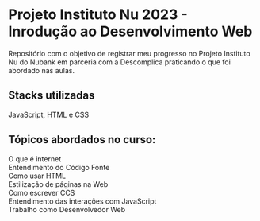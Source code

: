 # Projeto Instituto Nu 2023 - Inrodução ao Desenvolvimento Web

Repositório com o objetivo de registrar meu progresso no Projeto Instituto Nu do Nubank em parceria com a Descomplica praticando o que foi abordado nas aulas. 

## Stacks utilizadas

JavaScript, HTML e CSS

## Tópicos abordados no curso:

O que é internet <br>
Entendimento do Código Fonte <br>
Como usar HTML <br>
Estilização de páginas na Web <br>
Como escrever CCS <br>
Entendimento das interações com JavaScript <br>
Trabalho como Desenvolvedor Web <br>
